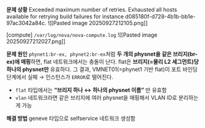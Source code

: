 **문제 상황**
Exceeded maximum number of retries. Exhausted all hosts available for retrying build failures for instance d085180f-d728-4b1b-bb1e-97ac3042a84c.
![[Pasted image 20250927212105.png]]

[compute] `/var/log/nova/nova-compute.log`
![[Pasted image 20250927212027.png]]

**문제 원인**
`phynet1:br-ex, phynet2:br-ex`처럼 **두 개의 physnet을 같은 브리지(br-ex)에 매핑**하면, flat 네트워크에서는 충돌이 난다. flat은 **브리지(=물리 L2 세그먼트)당 하나의 physnet만** 유효하다. 그 결과, VMNET01(=phynet1 기반 flat)이 포트 바인딩 단계에서 실패 → 인스턴스가 `ERROR`로 떨어진다.
- `flat` 타입에서는 **“브리지 하나 ↔ 하나의 physnet 이름”** 만 유효함
- `vlan` 네트워크라면 같은 브리지에 여러 physnet을 매핑해서 VLAN ID로 분리하는 게 가능

**해결 방법**
geneve 타입으로 selfservice 네트워크 생성함